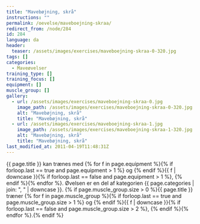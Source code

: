 ```yaml
---
title: "Mavebøjning, skrå"
instructions: ""
permalink: /oevelse/maveboejning-skraa/
redirect_from: /node/284
id: 284
language: da
header:
  teaser: /assets/images/exercises/maveboejning-skraa-0-320.jpg
tags: []
categories:
  - Maveøvelser
training_type: []
training_focus: []
equipment: []
muscle_group: []
gallery:
  - url: /assets/images/exercises/maveboejning-skraa-0.jpg
    image_path: /assets/images/exercises/maveboejning-skraa-0-320.jpg
    alt: "Mavebøjning, skrå"
    title: "Mavebøjning, skrå"
  - url: /assets/images/exercises/maveboejning-skraa-1.jpg
    image_path: /assets/images/exercises/maveboejning-skraa-1-320.jpg
    alt: "Mavebøjning, skrå"
    title: "Mavebøjning, skrå"
last_modified_at: 2011-04-19T11:48:31Z
---
```


{{ page.title }} kan trænes med {% for f in page.equipment %}{% if forloop.last == true and page.equipment > 1 %} og {% endif %}{{ f | downcase  }}{% if forloop.last == false and page.equipment > 1 %}, {% endif %}{% endfor %}. Øvelsen er en del af kategorien {{ page.categories | join: ", " | downcase }}. {% if page.muscle_group.size > 0 %}{{ page.title }} træner {% for f in page.muscle_group %}{% if forloop.last == true and page.muscle_group.size > 1 %} og {% endif %}{{ f | downcase }}{% if forloop.last == false and page.muscle_group.size > 2 %}, {% endif %}{% endfor %}.{% endif %}
